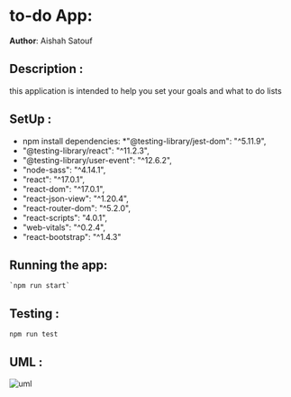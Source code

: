 # to-do App:

 **Author**: 
 Aishah Satouf

 ## Description :
 this application is intended to help you set your goals and what to do lists 

 ## SetUp :
 * npm install dependencies: 
  *"@testing-library/jest-dom": "^5.11.9",
  * "@testing-library/react": "^11.2.3",
  * "@testing-library/user-event": "^12.6.2",
  * "node-sass": "^4.14.1",
  * "react": "^17.0.1",
  * "react-dom": "^17.0.1",
  * "react-json-view": "^1.20.4",
  *  "react-router-dom": "^5.2.0",
  *  "react-scripts": "4.0.1",
  *  "web-vitals": "^0.2.4",
  * "react-bootstrap": "^1.4.3"
  ## Running the app:
    `npm run start`

 ## Testing :
 `npm run test`

 ## UML :
![uml](./assets/umlnotes.PNG)